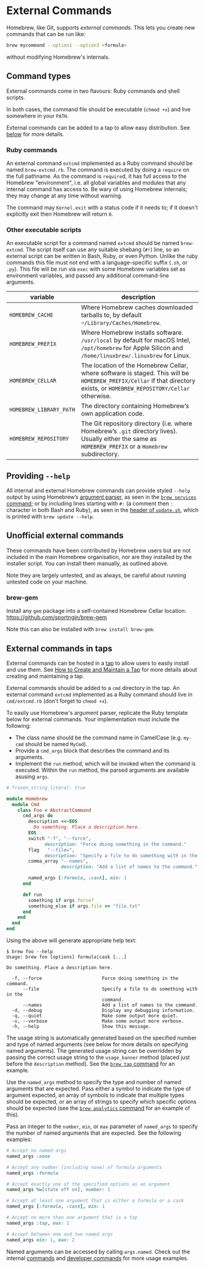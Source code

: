 # External Commands

Homebrew, like Git, supports *external commands*. This lets you create new commands that can be run like:

```sh
brew mycommand --option1 --option3 <formula>
```

without modifying Homebrew's internals.

## Command types

External commands come in two flavours: Ruby commands and shell scripts.

In both cases, the command file should be executable (`chmod +x`) and live somewhere in your `PATH`.

External commands can be added to a tap to allow easy distribution. See [below](#external-commands-in-taps) for more details.

### Ruby commands

An external command `extcmd` implemented as a Ruby command should be named `brew-extcmd.rb`. The command is executed by doing a `require` on the full pathname. As the command is `require`d, it has full access to the Homebrew "environment", i.e. all global variables and modules that any internal command has access to. Be wary of using Homebrew internals; they may change at any time without warning.

The command may `Kernel.exit` with a status code if it needs to; if it doesn't explicitly exit then Homebrew will return `0`.

### Other executable scripts

An executable script for a command named `extcmd` should be named `brew-extcmd`. The script itself can use any suitable shebang (`#!`) line, so an external script can be written in Bash, Ruby, or even Python. Unlike the ruby commands this file must not end with a language-specific suffix (`.sh`, or `.py`). This file will be run via `exec` with some Homebrew variables set as environment variables, and passed any additional command-line arguments.

| variable               | description |
| ---------------------- | ----------- |
| `HOMEBREW_CACHE`       | Where Homebrew caches downloaded tarballs to, by default `~/Library/Caches/Homebrew`. |
| `HOMEBREW_PREFIX`      | Where Homebrew installs software. `/usr/local` by default for macOS Intel, `/opt/homebrew` for Apple Silicon and `/home/linuxbrew/.linuxbrew` for Linux. |
| `HOMEBREW_CELLAR`      | The location of the Homebrew Cellar, where software is staged. This will be `HOMEBREW_PREFIX/Cellar` if that directory exists, or `HOMEBREW_REPOSITORY/Cellar` otherwise. |
| `HOMEBREW_LIBRARY_PATH`| The directory containing Homebrew’s own application code. |
| `HOMEBREW_REPOSITORY`  | The Git repository directory (i.e. where Homebrew’s `.git` directory lives). Usually either the same as `HOMEBREW_PREFIX` or a `Homebrew` subdirectory. |

## Providing `--help`

All internal and external Homebrew commands can provide styled `--help` output by using Homebrew’s [argument parser](https://rubydoc.brew.sh/Homebrew/CLI/Parser), as seen in the [`brew services` command](https://github.com/Homebrew/homebrew-services/blob/HEAD/cmd/services.rb); or by including lines starting with `#:` (a comment then `:` character in both Bash and Ruby), as seen in the [header of `update.sh`](https://github.com/Homebrew/brew/blob/cf7def0c68903814c6b4e04a55fe8f3cb3f5605e/Library/Homebrew/cmd/update.sh#L1-L10), which is printed with `brew update --help`.

## Unofficial external commands

These commands have been contributed by Homebrew users but are not included in the main Homebrew organisation, nor are they installed by the installer script. You can install them manually, as outlined above.

Note they are largely untested, and as always, be careful about running untested code on your machine.

### brew-gem

Install any `gem` package into a self-contained Homebrew Cellar location: <https://github.com/sportngin/brew-gem>

Note this can also be installed with `brew install brew-gem`.

## External commands in taps

External commands can be hosted in a [tap](Taps.md) to allow users to easily install and use them. See [How to Create and Maintain a Tap](How-to-Create-and-Maintain-a-Tap.md) for more details about creating and maintaining a tap.

External commands should be added to a `cmd` directory in the tap. An external command `extcmd` implemented as a Ruby command should live in `cmd/extcmd.rb` (don't forget to `chmod +x`).

To easily use Homebrew's argument parser, replicate the Ruby template below for external commands. Your implementation must include the following:

- The class name should be the command name in CamelCase (e.g. `my-cmd` should be named `MyCmd`).
- Provide a `cmd_args` block that describes the command and its arguments.
- Implement the `run` method, which will be invoked when the command is executed. Within the `run` method, the parsed arguments are available asusing `args`.

```ruby
# frozen_string_literal: true

module Homebrew
  module Cmd
    class Foo < AbstractCommand
      cmd_args do
        description <<~EOS
          Do something. Place a description here.
        EOS
        switch "-f", "--force",
              description: "Force doing something in the command."
        flag   "--file=",
              description: "Specify a file to do something with in the command."
        comma_array "--names",
                    description: "Add a list of names to the command."

        named_args [:formula, :cask], min: 1
      end

      def run
        something if args.force?
        something_else if args.file == "file.txt"
      end
    end
  end
end
```

Using the above will generate appropriate help text:

```console
$ brew foo --help
Usage: brew foo [options] formula|cask [...]

Do something. Place a description here.

  -f, --force                      Force doing something in the command.
      --file                       Specify a file to do something with in the
                                   command.
      --names                      Add a list of names to the command.
  -d, --debug                      Display any debugging information.
  -q, --quiet                      Make some output more quiet.
  -v, --verbose                    Make some output more verbose.
  -h, --help                       Show this message.
```

The usage string is automatically generated based on the specified number and type of named arguments (see below for more details on specifying named arguments). The generated usage string can be overridden by passing the correct usage string to the `usage_banner` method (placed just before the `description` method). See the [`brew tap` command](https://github.com/Homebrew/brew/blob/HEAD/Library/Homebrew/cmd/tap.rb) for an example.

Use the `named_args` method to specify the type and number of named arguments that are expected. Pass either a symbol to indicate the type of argument expected, an array of symbols to indicate that multiple types should be expected, or an array of strings to specify which specific options should be expected (see the [`brew analytics` command](https://github.com/Homebrew/brew/blob/HEAD/Library/Homebrew/cmd/analytics.rb) for an example of this).

Pass an integer to the `number`, `min`, or `max` parameter of `named_args` to specify the number of named arguments that are expected. See the following examples:

```ruby
# Accept no named args
named_args :none

# Accept any number (including none) of formula arguments
named_args :formula

# Accept exactly one of the specified options as an argument
named_args %w[state off on], number: 1

# Accept at least one argument that is either a formula or a cask
named_args [:formula, :cask], min: 1

# Accept no more than one argument that is a tap
named_args :tap, max: 1

# Accept between one and two named args
named_args min: 1, max: 2
```

Named arguments can be accessed by calling `args.named`. Check out the internal [commands](https://github.com/Homebrew/brew/tree/HEAD/Library/Homebrew/cmd) and [developer commands](https://github.com/Homebrew/brew/tree/HEAD/Library/Homebrew/dev-cmd) for more usage examples.
